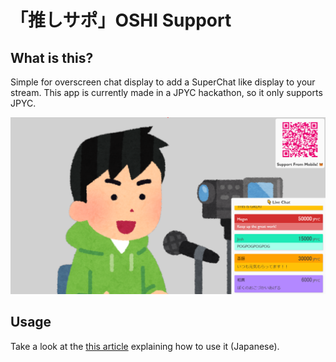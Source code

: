 # 「推しサポ」OSHI Support 

## What is this?
Simple for overscreen chat display to add a SuperChat like display to your stream.
This app is currently made in a JPYC hackathon, so it only supports JPYC.

![App](img/OBS.png?raw=true)

## Usage
Take a look at the [this article](https://zenn.dev/chari_yuuu/articles/47e07a3328d31b) explaining how to use it (Japanese).
